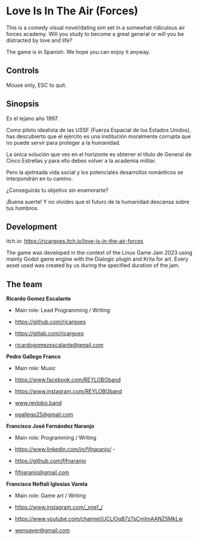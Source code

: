 # Love Is In The Air (Forces)

This is a comedy visual novel/dating sim set in a somewhat ridiculous air forces academy. Will you study to become a great general or will you be distracted by love and life?

The game is in Spanish. We hope you can enjoy it anyway.

## Controls

Mouse only, ESC to quit.

## Sinopsis

Es el lejano año 1997.

Como piloto idealista de las USSF (Fuerza Espacial de los Estados Unidos), has descubierto que el ejército es una institución moralmente corrupta que no puede servir para proteger a la humanidad.

La única solución que ves en el horizonte es obtener el título de General de Cinco Estrellas y para ello debes volver a la academia militar.

Pero la ajetreada vida social y los potenciales desarrollos románticos se interpondrán en tu camino.

¿Conseguirás tu objetivo sin enamorarte?

¡Buena suerte! Y no olvides que el futuro de la humanidad descansa sobre tus hombros.

## Development

itch.io: https://ricargoes.itch.io/love-is-in-the-air-forces

The game was developed in the context of the Linux Game Jam 2023 using mainly Godot game engine with the Dialogic plugin and Krita for art. Every asset used was created by us during the specified duration of the jam.


## The team

**Ricardo Gomez Escalante**

- Main role: Lead Programming / Writing

- https://github.com/ricargoes

- https://gitlab.com/ricargoes

- ricardogomezescalante@gmail.com


**Pedro Gallego Franco**

- Main role: Music

- https://www.facebook.com/REYLOBOband

- https://www.instagram.com/REYLOBOband

- www.reylobo.band

- pgallego25@gmail.com


**Francisco José Fernández Naranjo**

- Main role: Programming  / Writing

- https://www.linkedin.com/in/fjfnaranjo/ - 

- https://github.com/fjfnaranjo

- fjfnaranjo@gmail.com


**Francisco Neftalí Iglesias Varela**

- Main role: Game art / Writing

- https://www.instagram.com/_xnef_/

- https://www.youtube.com/channel/UCLlOqB7z7sCmImAANZ5MkLw

- wenoaver@gmail.com

